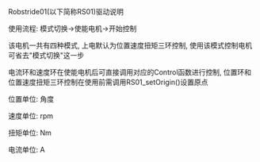 Robstride01(以下简称RS01)驱动说明

使用流程: 模式切换->使能电机->开始控制

该电机一共有四种模式, 上电默认为位置速度扭矩三环控制, 使用该模式控制电机可省去"模式切换"这一步

电流环和速度环在使能电机后可直接调用对应的Control函数进行控制, 位置环和位置速度扭矩三环控制在使用前需调用RS01_setOrigin()设置原点

位置单位: 角度

速度单位: rpm

扭矩单位: Nm

电流单位: A
